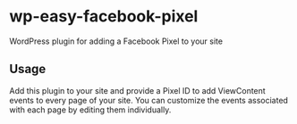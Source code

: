 # wp-easy-facebook-pixel

WordPress plugin for adding a Facebook Pixel to your site

## Usage

Add this plugin to your site and provide a Pixel ID to add ViewContent events to every page of your site.
You can customize the events associated with each page by editing them individually.
